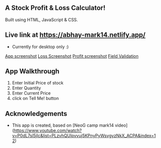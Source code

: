 ## A Stock Profit & Loss Calculator!

Built using HTML, JavaScript & CSS.

## Live link at https://abhay-mark14.netlify.app/

- Currently for desktop only :)

[App screenshot](https://github.com/abhaybharti/markFourteen/blob/main/Assets/homepage.png)
[Loss Screenshot](https://github.com/abhaybharti/markFourteen/blob/main/Assets/loss.png)
[Profit screenshot](https://github.com/abhaybharti/markFourteen/blob/main/Assets/profit.png)
[Field Validation](https://github.com/abhaybharti/markFourteen/blob/main/Assets/fieldvalidation.png)

## App Walkthrough

1. Enter Initial Price of stock
2. Enter Quantity
3. Enter Current Price
4. click on Tell Me! button

## Acknowledgements

- This app is created, based on [NeoG camp mark14 video] (https://www.youtube.com/watch?v=P0dL7sl5jIc&list=PLzvhQUIpvvuj5KPnyPyWsvgyzNkX_ACPA&index=12)
